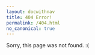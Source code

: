 ```yaml
---
layout: docwithnav
title: 404 Error!
permalink: /404.html
no_canonical: true
---
```


<script src="/js/redirects.js"></script>

Sorry, this page was not found. :(
